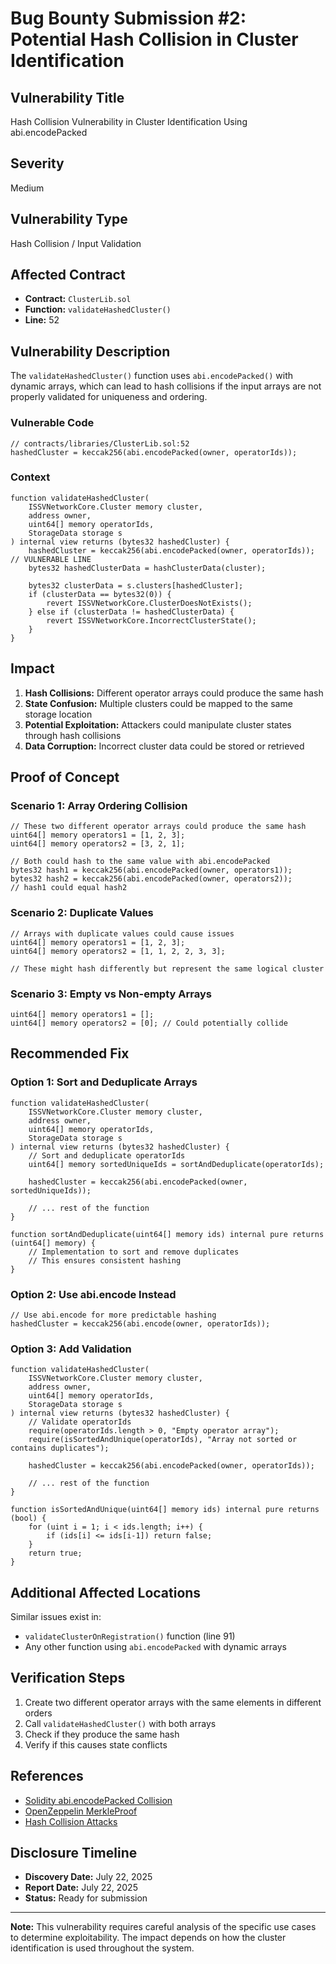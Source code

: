 # Bug Bounty Submission #2: Potential Hash Collision in Cluster Identification

## Vulnerability Title
Hash Collision Vulnerability in Cluster Identification Using abi.encodePacked

## Severity
Medium

## Vulnerability Type
Hash Collision / Input Validation

## Affected Contract
- **Contract:** `ClusterLib.sol`
- **Function:** `validateHashedCluster()`
- **Line:** 52

## Vulnerability Description

The `validateHashedCluster()` function uses `abi.encodePacked()` with dynamic arrays, which can lead to hash collisions if the input arrays are not properly validated for uniqueness and ordering.

### Vulnerable Code

```solidity
// contracts/libraries/ClusterLib.sol:52
hashedCluster = keccak256(abi.encodePacked(owner, operatorIds));
```

### Context

```solidity
function validateHashedCluster(
    ISSVNetworkCore.Cluster memory cluster,
    address owner,
    uint64[] memory operatorIds,
    StorageData storage s
) internal view returns (bytes32 hashedCluster) {
    hashedCluster = keccak256(abi.encodePacked(owner, operatorIds)); // VULNERABLE LINE
    bytes32 hashedClusterData = hashClusterData(cluster);

    bytes32 clusterData = s.clusters[hashedCluster];
    if (clusterData == bytes32(0)) {
        revert ISSVNetworkCore.ClusterDoesNotExists();
    } else if (clusterData != hashedClusterData) {
        revert ISSVNetworkCore.IncorrectClusterState();
    }
}
```

## Impact

1. **Hash Collisions:** Different operator arrays could produce the same hash
2. **State Confusion:** Multiple clusters could be mapped to the same storage location
3. **Potential Exploitation:** Attackers could manipulate cluster states through hash collisions
4. **Data Corruption:** Incorrect cluster data could be stored or retrieved

## Proof of Concept

### Scenario 1: Array Ordering Collision
```solidity
// These two different operator arrays could produce the same hash
uint64[] memory operators1 = [1, 2, 3];
uint64[] memory operators2 = [3, 2, 1];

// Both could hash to the same value with abi.encodePacked
bytes32 hash1 = keccak256(abi.encodePacked(owner, operators1));
bytes32 hash2 = keccak256(abi.encodePacked(owner, operators2));
// hash1 could equal hash2
```

### Scenario 2: Duplicate Values
```solidity
// Arrays with duplicate values could cause issues
uint64[] memory operators1 = [1, 2, 3];
uint64[] memory operators2 = [1, 1, 2, 2, 3, 3];

// These might hash differently but represent the same logical cluster
```

### Scenario 3: Empty vs Non-empty Arrays
```solidity
uint64[] memory operators1 = [];
uint64[] memory operators2 = [0]; // Could potentially collide
```

## Recommended Fix

### Option 1: Sort and Deduplicate Arrays
```solidity
function validateHashedCluster(
    ISSVNetworkCore.Cluster memory cluster,
    address owner,
    uint64[] memory operatorIds,
    StorageData storage s
) internal view returns (bytes32 hashedCluster) {
    // Sort and deduplicate operatorIds
    uint64[] memory sortedUniqueIds = sortAndDeduplicate(operatorIds);
    
    hashedCluster = keccak256(abi.encodePacked(owner, sortedUniqueIds));
    
    // ... rest of the function
}

function sortAndDeduplicate(uint64[] memory ids) internal pure returns (uint64[] memory) {
    // Implementation to sort and remove duplicates
    // This ensures consistent hashing
}
```

### Option 2: Use abi.encode Instead
```solidity
// Use abi.encode for more predictable hashing
hashedCluster = keccak256(abi.encode(owner, operatorIds));
```

### Option 3: Add Validation
```solidity
function validateHashedCluster(
    ISSVNetworkCore.Cluster memory cluster,
    address owner,
    uint64[] memory operatorIds,
    StorageData storage s
) internal view returns (bytes32 hashedCluster) {
    // Validate operatorIds
    require(operatorIds.length > 0, "Empty operator array");
    require(isSortedAndUnique(operatorIds), "Array not sorted or contains duplicates");
    
    hashedCluster = keccak256(abi.encodePacked(owner, operatorIds));
    
    // ... rest of the function
}

function isSortedAndUnique(uint64[] memory ids) internal pure returns (bool) {
    for (uint i = 1; i < ids.length; i++) {
        if (ids[i] <= ids[i-1]) return false;
    }
    return true;
}
```

## Additional Affected Locations

Similar issues exist in:
- `validateClusterOnRegistration()` function (line 91)
- Any other function using `abi.encodePacked` with dynamic arrays

## Verification Steps

1. Create two different operator arrays with the same elements in different orders
2. Call `validateHashedCluster()` with both arrays
3. Check if they produce the same hash
4. Verify if this causes state conflicts

## References

- [Solidity abi.encodePacked Collision](https://docs.soliditylang.org/en/latest/abi-spec.html#non-standard-packed-mode)
- [OpenZeppelin MerkleProof](https://docs.openzeppelin.com/contracts/4.x/api/utils#MerkleProof)
- [Hash Collision Attacks](https://en.wikipedia.org/wiki/Hash_collision)

## Disclosure Timeline

- **Discovery Date:** July 22, 2025
- **Report Date:** July 22, 2025
- **Status:** Ready for submission

---

**Note:** This vulnerability requires careful analysis of the specific use cases to determine exploitability. The impact depends on how the cluster identification is used throughout the system. 